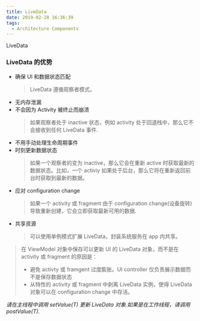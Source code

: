 ```yaml
---
title: LiveData
date: 2019-02-28 16:36:39
tags:
  - Architecture Components
---
```

LiveData
<!-- more -->
### LiveData 的优势

- 确保 UI 和数据状态匹配
  > LiveData 遵循观察者模式。
- 无内存泄漏
- 不会因为 Activity 被终止而崩溃
  > 如果观察者处于 inactive 状态，例如 activity 处于回退栈中，那么它不会接收到任何 LiveData 事件.
- 不用手动处理生命周期事件
- 时刻更新数据状态
  > 如果一个观察者的变为 inactive，那么它会在重新 active 时获取最新的数据状态。比如，一个 activiy 如果处于后台，那么它将在重新返回前台时获取到最新的数据。
- 应对 configuration change
  > 如果一个 activity 或 fragment 由于 configuration change(设备旋转) 导致重新创建，它会立即获取最新可用的数据.
- 共享资源
  > 可以使用单例模式扩展 LiveData，封装系统服务在 app 内共享。

> 在 ViewModel 对象中保存可以更新 UI 的 LiveData 对象，而不是在 activity 或 fragment 的原因是：
>
> - 避免 activty 或 framgent 过度膨胀。UI controller 仅负责展示数据而不是保存数据状态
> - 从特性的 activity 或 fragment 中剥离 LiveData 实例，使得 LiveData 对象可以在 configuration change 中存活。

_请在主线程中调用 setValue(T) 更新 LiveData 对象.如果是在工作线程，请调用 postValue(T)._
